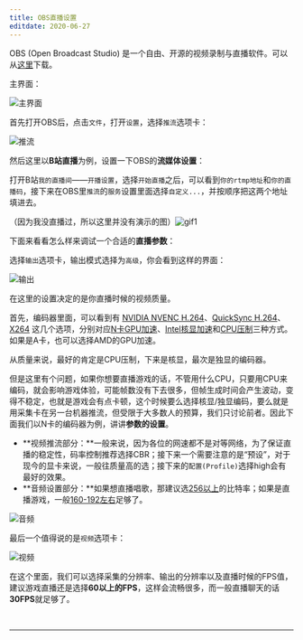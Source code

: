 ```yaml
---
title: OBS直播设置
editdate: 2020-06-27
---
```


OBS (Open Broadcast Studio) 是一个自由、开源的视频录制与直播软件。可以从[这里](https://obsproject.com/)下载。

主界面：

<img src="https://i.loli.net/2019/12/31/CL3nAV4b1pkwaDi.png" alt="主界面"  />

首先打开OBS后，点击`文件`，打开`设置`，选择`推流`选项卡：

<img src="https://i.loli.net/2019/12/31/EB8OGgJjLd4ziDh.png" alt="推流"  />

然后这里以**B站直播**为例，设置一下OBS的**流媒体设置**：

打开B站`我的直播间`——`开播设置`，选择`开始直播`之后，可以看到`你的rtmp地址`和`你的直播码`，接下来在OBS里`推流`的`服务`设置里面选择`自定义...`，并按顺序把这两个地址填进去。

（因为我没直播过，所以这里并没有演示的图）![gif1](https://i.loli.net/2019/12/31/7wPoJh8lXiUtN4M.gif)

下面来看看怎么样来调试一个合适的**直播参数**：

选择`输出`选项卡，输出模式选择为`高级`，你会看到这样的界面：

<img src="https://i.loli.net/2019/12/31/tvUQsEuBni3Fq6r.png" alt="输出"  />

在这里的设置决定的是你直播时候的视频质量。

首先，编码器里面，可以看到有 <u>NVIDIA NVENC H.264</u>、<u>QuickSync H.264</u>、<u>X264</u> 这几个选项，分别对应<u>N卡GPU加速</u>、<u>Intel核显加速</u>和<u>CPU压制</u>三种方式。如果是A卡，也可以选择AMD的GPU加速。

从质量来说，最好的肯定是CPU压制，下来是核显，最次是独显的编码器。

但是这里有个问题，如果你想要直播游戏的话，不管用什么CPU，只要用CPU来编码，就会影响游戏体验，可能帧数没有下去很多，但帧生成时间会产生波动，变得不稳定，也就是游戏会有点卡顿，这个时候要么选择核显/独显编码，要么就是用采集卡在另一台机器推流，但受限于大多数人的预算，我们只讨论前者。因此下面我们以N卡的编码器为例，讲讲**参数的设置**。

- **视频推流部分：**一般来说，因为各位的网速都不是对等网络，为了保证直播的稳定性，码率控制推荐选择CBR；接下来一个需要注意的是“预设”，对于现今的显卡来说，一般往质量高的选；接下来的`配置(Profile)`选择high会有最好的效果。
- **音频设置部分：**如果想直播唱歌，那建议选<u>256以上</u>的比特率；如果是直播游戏，一般<u>160-192左右</u>足够了。

<img src="https://i.loli.net/2019/12/31/GczAlVq2y3r1P6w.png" alt="音频"  />

最后一个值得说的是`视频`选项卡：

<img src="https://i.loli.net/2019/12/31/b5JHuxEALCtgkQB.png" alt="视频"  />

在这个里面，我们可以选择采集的分辨率、输出的分辨率以及直播时候的FPS值，建议游戏直播还是选择**60以上的FPS**，这样会流畅很多，而一般直播聊天的话**30FPS**就足够了。

​    

------

